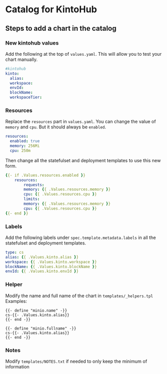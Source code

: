 # Catalog for KintoHub

## Steps to add a chart in the catalog

### New kintohub values

Add the following at the top of `values.yaml`.
This will allow you to test your chart manually.

```yaml
#kintohub
kinto:
  alias:
  workspace:
  envId:
  blockName:
  workspaceTier:
```

### Resources

Replace the `resources` part in `values.yaml`.
You can change the value of `memory` and `cpu`.
But it should always be `enabled`.

```yaml
resources:
  enabled: true
  memory: 256Mi
  cpu: 250m
```

Then change all the statefulset and deployment templates to use this new form.

```yaml
{{- if .Values.resources.enabled }}
    resources:
        requests:
        memory: {{ .Values.resources.memory }}
        cpu: {{ .Values.resources.cpu }}
        limits:
        memory: {{ .Values.resources.memory }}
        cpu: {{ .Values.resources.cpu }}
{{- end }}
```

### Labels

Add the following labels under `spec.template.metadata.labels` in all the statefulset and deployment templates.

```yaml
type: cs
alias: {{ .Values.kinto.alias }}
workspace: {{ .Values.kinto.workspace }}
blockName: {{ .Values.kinto.blockName }}
envId: {{ .Values.kinto.envId }}
```

### Helper

Modify the name and full name of the chart in `templates/_helpers.tpl`
Examples:

```tpl
{{- define "minio.name" -}}
cs-{{- .Values.kinto.alias}}
{{- end -}}

{{- define "minio.fullname" -}}
cs-{{- .Values.kinto.alias}}
{{- end -}}
```

### Notes

Modify `templates/NOTES.txt` if needed to only keep the minimum of information